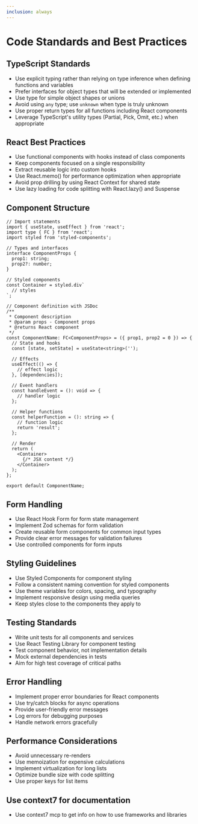 ```yaml
---
inclusion: always
---
```


# Code Standards and Best Practices

## TypeScript Standards

- Use explicit typing rather than relying on type inference when defining functions and variables
- Prefer interfaces for object types that will be extended or implemented
- Use type for simple object shapes or unions
- Avoid using `any` type; use `unknown` when type is truly unknown
- Use proper return types for all functions including React components
- Leverage TypeScript's utility types (Partial, Pick, Omit, etc.) when appropriate

## React Best Practices

- Use functional components with hooks instead of class components
- Keep components focused on a single responsibility
- Extract reusable logic into custom hooks
- Use React.memo() for performance optimization when appropriate
- Avoid prop drilling by using React Context for shared state
- Use lazy loading for code splitting with React.lazy() and Suspense

## Component Structure

```tsx
// Import statements
import { useState, useEffect } from 'react';
import type { FC } from 'react';
import styled from 'styled-components';

// Types and interfaces
interface ComponentProps {
  prop1: string;
  prop2?: number;
}

// Styled components
const Container = styled.div`
  // styles
`;

// Component definition with JSDoc
/**
 * Component description
 * @param props - Component props
 * @returns React component
 */
const ComponentName: FC<ComponentProps> = ({ prop1, prop2 = 0 }) => {
  // State and hooks
  const [state, setState] = useState<string>('');
  
  // Effects
  useEffect(() => {
    // effect logic
  }, [dependencies]);
  
  // Event handlers
  const handleEvent = (): void => {
    // handler logic
  };
  
  // Helper functions
  const helperFunction = (): string => {
    // function logic
    return 'result';
  };
  
  // Render
  return (
    <Container>
      {/* JSX content */}
    </Container>
  );
};

export default ComponentName;
```

## Form Handling

- Use React Hook Form for form state management
- Implement Zod schemas for form validation
- Create reusable form components for common input types
- Provide clear error messages for validation failures
- Use controlled components for form inputs

## Styling Guidelines

- Use Styled Components for component styling
- Follow a consistent naming convention for styled components
- Use theme variables for colors, spacing, and typography
- Implement responsive design using media queries
- Keep styles close to the components they apply to

## Testing Standards

- Write unit tests for all components and services
- Use React Testing Library for component testing
- Test component behavior, not implementation details
- Mock external dependencies in tests
- Aim for high test coverage of critical paths

## Error Handling

- Implement proper error boundaries for React components
- Use try/catch blocks for async operations
- Provide user-friendly error messages
- Log errors for debugging purposes
- Handle network errors gracefully

## Performance Considerations

- Avoid unnecessary re-renders
- Use memoization for expensive calculations
- Implement virtualization for long lists
- Optimize bundle size with code splitting
- Use proper keys for list items

## Use context7 for documentation

- Use context7 mcp to get info on how to use frameworks and libraries


